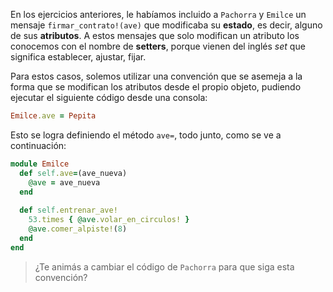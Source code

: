 En los ejercicios anteriores, le habíamos incluido a `Pachorra` y `Emilce` un mensaje `firmar_contrato!(ave)` que modificaba su **estado**, es decir, alguno de sus **atributos**. A estos mensajes que solo modifican un atributo los conocemos con el nombre de **setters**, porque vienen del inglés _set_ que significa establecer, ajustar, fijar.

Para estos casos, solemos utilizar una convención que se asemeja a la forma que se modifican los atributos desde el propio objeto, pudiendo ejecutar el siguiente código desde una consola:

```ruby
Emilce.ave = Pepita
```

Esto se logra definiendo el método `ave=`, todo junto, como se ve a continuación:

```ruby
module Emilce
  def self.ave=(ave_nueva)
    @ave = ave_nueva
  end
  
  def self.entrenar_ave!
    53.times { @ave.volar_en_circulos! }
    @ave.comer_alpiste!(8)
  end
end
```

> ¿Te animás a cambiar el código de `Pachorra` para que siga esta convención?
